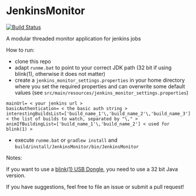 JenkinsMonitor
==============

[![Build Status](https://travis-ci.org/brandstaetter/JenkinsMonitor.png?branch=master)](https://travis-ci.org/brandstaetter/JenkinsMonitor)

A modular threaded monitor application for jenkins jobs


How to run:

* clone this repo
* adapt `runme.bat` to point to your correct JDK path (32 bit if using blink(1), otherwise it does not matter)
* create a `jenkins_monitor_settings.properties` in your home directory where you set the required properties
 and can overwrite some default values (see `src/main/resources/jenkins_monitor_settings.properties`)
 ```
 mainUrl= < your jenkins url >
 basicAuthentication= < the basic auth string >
 interestingBuildsList=['build_name_1'\,'build_name_2'\,'build_name_3'] < the list of builds to watch, separated by "\," >
 animIfBuildingList=['build_name_1'\,'build_name_2'] < used for blink(1) >
 ```
* execute `runme.bat` or `gradlew install` and `build/install/JenkinsMonitor/bin/JenkinsMonitor`


Notes:

If you want to use a [blink(1) USB Dongle](http://thingm.com/products/blink-1/), you need to use a 32 bit Java version.

If you have suggestions, feel free to file an issue or submit a pull request!
